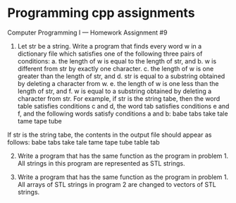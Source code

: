 # Programming cpp assignments 
Computer Programming I — Homework Assignment #9

1. Let str be a string. Write a program that finds every word w in a dictionary file which satisfies one of the following three pairs of conditions:
a. the length of w is equal to the length of str, and
b. w is different from str by exactly one character.
c. the length of w is one greater than the length of str, and
d. str is equal to a substring obtained by deleting a character from w.
e. the length of w is one less than the length of str, and
f. w is equal to a substring obtained by deleting a character from str.
For example, if str is the string tabe, then the word table satisfies conditions c and d, the word tab satisfies conditions e and f, and the following words satisfy conditions a and b:
babe
tabs
take
tale
tame
tape
tube

If str is the string tabe, the contents in the output file should appear as follows:
babe
tabs
take
tale
tame
tape
tube
table
tab

2. Write a program that has the same function as the program in problem 1. All strings in this program are represented as STL strings.

3. Write a program that has the same function as the program in problem 1. All arrays of STL strings in program 2 are changed to vectors of STL strings.
